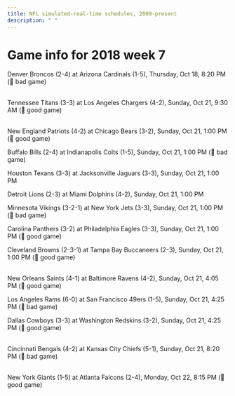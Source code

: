 ```yaml
---
title: NFL simulated-real-time schedules, 2009-present
description: " "
---
```


# Game info for 2018 week 7

Denver Broncos (2-4) at Arizona Cardinals (1-5), Thursday, Oct 18, 8:20 PM (:red_circle: bad game)

<br/>Tennessee Titans (3-3) at Los Angeles Chargers (4-2), Sunday, Oct 21, 9:30 AM (:football: good game)

<br/>New England Patriots (4-2) at Chicago Bears (3-2), Sunday, Oct 21, 1:00 PM (:football: good game)

Buffalo Bills (2-4) at Indianapolis Colts (1-5), Sunday, Oct 21, 1:00 PM (:red_circle: bad game)

Houston Texans (3-3) at Jacksonville Jaguars (3-3), Sunday, Oct 21, 1:00 PM

Detroit Lions (2-3) at Miami Dolphins (4-2), Sunday, Oct 21, 1:00 PM

Minnesota Vikings (3-2-1) at New York Jets (3-3), Sunday, Oct 21, 1:00 PM (:red_circle: bad game)

Carolina Panthers (3-2) at Philadelphia Eagles (3-3), Sunday, Oct 21, 1:00 PM (:football: good game)

Cleveland Browns (2-3-1) at Tampa Bay Buccaneers (2-3), Sunday, Oct 21, 1:00 PM (:football: good game)

<br/>New Orleans Saints (4-1) at Baltimore Ravens (4-2), Sunday, Oct 21, 4:05 PM (:football: good game)

Los Angeles Rams (6-0) at San Francisco 49ers (1-5), Sunday, Oct 21, 4:25 PM (:red_circle: bad game)

Dallas Cowboys (3-3) at Washington Redskins (3-2), Sunday, Oct 21, 4:25 PM (:football: good game)

<br/>Cincinnati Bengals (4-2) at Kansas City Chiefs (5-1), Sunday, Oct 21, 8:20 PM (:red_circle: bad game)

<br/>New York Giants (1-5) at Atlanta Falcons (2-4), Monday, Oct 22, 8:15 PM (:football: good game)

